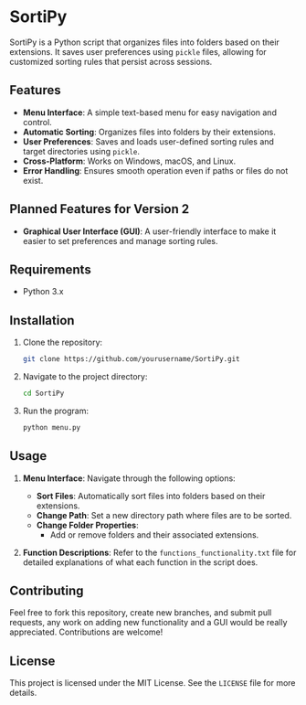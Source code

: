 # SortiPy

SortiPy is a Python script that organizes files into folders based on their extensions. It saves user preferences using `pickle` files, allowing for customized sorting rules that persist across sessions.

## Features

- **Menu Interface**: A simple text-based menu for easy navigation and control.
- **Automatic Sorting**: Organizes files into folders by their extensions.
- **User Preferences**: Saves and loads user-defined sorting rules and target directories using `pickle`.
- **Cross-Platform**: Works on Windows, macOS, and Linux.
- **Error Handling**: Ensures smooth operation even if paths or files do not exist.

## Planned Features for Version 2

- **Graphical User Interface (GUI)**: A user-friendly interface to make it easier to set preferences and manage sorting rules.

## Requirements

- Python 3.x

## Installation

1. Clone the repository:

    ```bash
    git clone https://github.com/yourusername/SortiPy.git
    ```

2. Navigate to the project directory:

    ```bash
    cd SortiPy
    ```

3. Run the program:

    ```bash
    python menu.py
    ```

## Usage

1. **Menu Interface**: Navigate through the following options:

    - **Sort Files**: Automatically sort files into folders based on their extensions.
    - **Change Path**: Set a new directory path where files are to be sorted.
    - **Change Folder Properties**: 
        - Add or remove folders and their associated extensions.

2. **Function Descriptions**: Refer to the `functions_functionality.txt` file for detailed explanations of what each function in the script does.

## Contributing

Feel free to fork this repository, create new branches, and submit pull requests, any work on adding new functionality and a GUI would be really appreciated. Contributions are welcome!

## License

This project is licensed under the MIT License. See the `LICENSE` file for more details.

